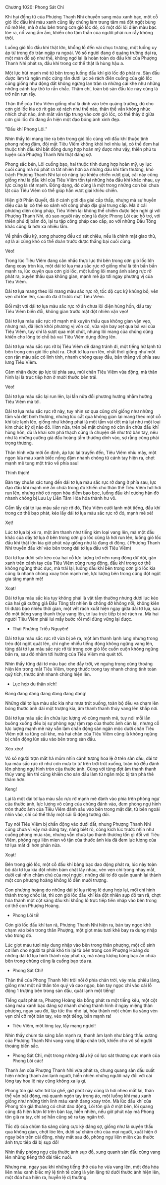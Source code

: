 




Chương 1020: Phong Sát Chỉ


Khi hai đồng tử của Phượng Thanh Nhi chuyển sang màu xanh bạc, một cỗ gió lốc đấu khí màu xanh cũng lấy chúng làm trung tâm mà đột ngột bùng nổ mở lên, mà ở sâu bên trong cơn gió lốc đó, có một đôi lôi điện màu bạc lóe ra, nổ vang ầm ầm, khiến cho tâm thần của người phải run rẩy không thôi.

Luồng gió lốc đấu khí thật lớn, khổng lồ đến vài chục trượng, một luồng uy áp từ trong đó tràn ngập ra ngoài. Vô số người đang ở quảng trường dại ra, một màn đồ sộ như thế, không ngờ lại là hoàn toàn do đấu khí của Phượng Thanh Nhi phát ra, đấu khí trong cơ thể thật là hùng hậu a.

Một lực hút mạnh mẽ từ bên trong luồng đấu khí gió lốc đó phát ra. Sàn đấu được làm từ ngân mộc cứng rắn dưới lực xé rách điên cuồng của gió lốc cũng giống như động đất không ngừng lan tràn ra những cái khe như những những cánh tay thô to rắn chắc. Thậm chí, toàn bộ sàn đấu lúc này cũng là trở nên run rẩy.

Thân thể của Tiêu Viêm giống như là dính vào trên quảng trường, dù cho cơn gió lốc kia có rít gào xé rách như thế nào, thân thể vẫn không nhúc nhích chút nào, ánh mắt vẫn tập trung vào cơn gió lốc, có thể thấy ở giữa cơn gió lốc đó đang ẩn hiện một đạo bóng ảnh xinh đẹp.

"Đấu khí Phong Lôi."

Nhìn thấy lôi mang lóe ra bên trong gió lốc cùng với đấu khí thuộc tính phong nồng đậm, đôi mắt Tiêu Viêm không khỏi hơi nhíu lại, có thể đem hai thuộc tính đấu khí bất đồng dung hợp hoàn mỹ được như vậy, thiên phú tu luyện của Phượng Thanh Nhi thật đáng sợ.

Phong sắc bén, Lôi cuồng bạo, hai thuộc tính dung hợp hoàn mỹ, uy lực cuối cùng mà nó phát ra tất nhiên hơn xa những đấu khí tầm thường, khó trách Phượng Thanh Nhi lại có năng lực khiêu chiến vượt giai, cái này cũng giống như là đấu khí của Tiêu Viêm tồn tại những hỏa đấu khí khác nhau, uy lực cũng là rất mạnh. Đồng dạng, đó cũng là một trong những con bài chưa lật của Tiêu Viêm có thể giúp hắn vượt giai khiêu chiến.

Hiện giờ Phần Quyết, đã ở cảnh giới địa giai cấp thấp, nhưng mà sự huyền diệu của lại có thể so sánh với công pháp địa giai trung cấp. Mà ở cái phương diện công pháp, Tiêu Viêm lại không thể chiếm được tiện nghi gì với Phượng Thanh Nhi, dù sao người này cũng là được Phong Lôi các hỗ trợ, với thiên phú dị bẩm đó, lại tu tập công pháp cao cấp, so với những Đấu Tông khác cũng là hơn xa nhiều lắm.

Về phần đấu kỹ, song phương đều có sát chiêu, nếu là chính mặt giao thủ, sợ là ai cũng khó có thể đoán trước được thắng bại cuối cùng.

Vèo!

Trong lúc Tiêu Viêm đang cân nhắc thực lực thì bên trong cơn gió lốc lớn đang xoay tròn kia, một dải tơ lụa màu sắc rực rỡ giống như là tên bắn bắn mạnh ra, lúc xuyên qua cơn gió lốc, một luồng lôi mang ánh sáng rực rỡ phát ra, xuyên thấu qua không gian, mạnh mẽ ập tới ngay phương vị của Tiêu Viêm.

Dải tơ lụa mang theo lôi mang màu sắc rực rỡ, tốc độ cực kỳ khủng bố, vẻn vẹn chỉ lóe lên, sau đó đã ở trước mặt Tiêu Viêm.

Đối mặt với dải tơ lụa màu sắc rực rỡ ẩn chưa lôi điện hùng hồn, dấu tay Tiêu Viêm biến đổi, không gian trước mặt đột nhiên vặn vẹo!

Dải tơ lụa màu sắc rực rỡ mạnh mẽ xuyên thấu qua không gian vặn vẹo, nhưng mà, đã lệch khỏi phương vị vốn có, vừa vặn bay xẹt qua bả vai của Tiêu Viêm, tuy chỉ là sượt qua một chút, nhưng lôi mang của chúng cũng khiến cho lông tơ chỗ bả vai Tiêu Viêm dựng đứng lên.

Dải tơ lụa màu sắc rực rỡ bị Tiêu Viêm dễ dàng tránh đi, một tiếng hừ lạnh từ bên trong cơn gió lốc phát ra. Chợt tơ lụa run lên, nhất thời giống như một con rắn màu sắc có linh tính, nhanh chóng quay đầu, bắn thẳng về phía sau lưng Tiêu Viêm.

Cảm nhận được áp lực từ phía sau, mũi chân Tiêu Viêm vừa động, mà thân hình lại là trực tiếp hơn ở mười thước bên trái.

Vèo!

Dải tơ lụa màu sắc lại run lên, lại lần nữa đổi phương hướng nhằm hướng Tiêu Viêm mà tới.

Dải tơ lụa màu sắc rực rỡ này, tuy nhìn sơ qua cũng chỉ giống như những tấm vải dệt bình thường, nhưng lúc cắt qua không gian lại mang theo một cỗ khí tức lạnh lẽo, giống như không phải là một tấm vải dệt mà lại như một loại kim chúc kỳ dị nào đó. Hơn nữa, trên bề mặt chúng nó còn ẩn chứa đấu khí hùng hồn, dù là khai sơn phá thạch cũng là chuyện dễ như trở bàn tay, nếu như là những cường giả đấu hoàng tầm thường dính vào, sợ rằng cũng phải trọng thương.

Thân hình vừa mới ổn định, áp lực lại truyền đến, Tiêu Viêm nhíu mày, một ngọn lửa màu xanh biếc nồng đậm nhanh chóng từ cánh tay hiện ra, chợt mạnh mẽ tung một trảo về phía sau!

Thình thịch!

Bàn tay chuẩn xác tung đến dải tơ lụa màu sắc rực rỡ đang ở phía sau, lực đạo đấu khí mạnh mẽ ẩn chứa trong đó khiến cho thân thể Tiêu Viêm hơi hơi run lên, nhưng nhờ có ngọn hỏa diễm bao bọc, luồng đấu khí cường hãn đó nhanh chóng bị Lưu Ly Liên Tâm Hỏa hóa thành hư vô.

Cầm lấy dải tơ lụa màu sắc rực rỡ đó, Tiêu Viêm cười lạnh một tiếng, đấu khí trong cơ thể bạo phát, kéo lấy dải tơ lụa màu sắc rực rỡ đó, mạnh mẽ xé!

Xẹt!

Lúc tơ lụa bị xé ra, một âm thanh như tiếng kim loại vang lên, mà một đầu khác của dãy tơ lụa ở bên trong cơn gió lốc cũng là hơi run lên, luồng gió lốc đấu khí thật lớn kia giờ phút này giống như là đang di động. ( Phượng Thanh Nhi truyền đấu khí vào bên trong dải tơ lụa đấu với Tiêu Viêm)

Dải tơ lụa dưới sức kéo của hai cỗ lực lượng trở nên rung động dữ dội, gân xanh trên cánh tay của Tiêu Viêm cũng rung động, đấu khí trong cơ thể không ngừng thúc dục, mà trái lại, luồng đấu khí bên trong cơn gió lốc kia cũng là nhanh chóng xoay tròn mạnh mẽ, lực lượng bên trong cũng đột ngột gia tăng mạnh mẽ!

Xoạt!

Dải tơ lụa màu sắc kia tuy không phải là vật tầm thường nhưng dưới lực kéo của hai gã cường giả Đấu Tông tất nhiên là chống đỡ không nổi, không kiên trì được bao nhiêu thời gian, một vết rách xuất hiện ngay giữa dải tơ lụa, sau đó một tiếng vang thanh thúy vang lên, tơ lụa trực tiếp bị xé rách ra. Mà hai người Tiêu Viêm phải lui mấy bước rồi mới đứng vững lại được.

- Thải Phượng Triều Nguyên!

Dải tơ lụa màu sắc rực rỡ vừa bị xé ra, một âm thanh lạnh lung nhưng trong trẻo đột ngột quát lên, chỉ nghe nhiều tiếng động không ngừng vang lên, từng dải tơ lụa màu sắc rực rỡ từ trong cơn gió lốc cuồn cuộn không ngừng bắn ra, sau đó nhằm tới hướng của Tiêu Viêm mà quét tới.

Nhìn thấy từng dải tơ màu bạc che đầy trời, vẻ ngưng trọng cũng thoáng hiện lên trong mắt Tiêu Viêm, trọng thước trong tay nhanh chóng tính toán quỹ tích, thước ảnh nhanh chóng hiện lên.

- Lục hợp du thân xích!

Đang đang đang đang đang đang đang!

Những dải tơ lụa màu sắc kia như mưa trút xuống, toàn bộ đều va chạm lên bóng thước ảnh dài một trượng kia, âm thanh thanh thúy vang lên khắp nơi.

Dải tơ lụa màu sắc ẩn chứa lực lượng vô cùng mạnh mẽ, tuy nói mỗi lần buông xuống đều bị sự phòng ngự rậm rạp của thước ảnh cản lại, nhưng cỗ lực lượng mạnh mẽ này vẫn làm chấn động sàn ngân mộc dưới chân Tiêu Viêm nứt ra từng cái khe, mà hai chân của Tiêu Viêm cũng là không ngừng bị chấn động lún sâu vào bên trong sàn đấu.

Xèo xèo!

Vô số người trợn mắt há mồm nhìn cảnh tượng hoa lệ ở trên sàn đấu, dải tơ lụa màu sắc rực rỡ như cơn mưa to từ trên trời trút xuống, toàn bộ đều đánh lên phòng ngự hình tròn của thước ảnh. Cùng với từng đợt âm thanh thanh thúy vang lên thì cũng khiến cho sàn đấu làm từ ngân mộc bị tàn phá thê thảm hơn.

Keng!

Lại là một dải tơ lụa màu sắc rực rỡ mạnh mẽ đánh vào phía trên phòng ngự của thước ảnh, lực lượng vô cùng của chúng đánh vào, đem phòng ngự hình tròn thước ảnh của Tiêu Viêm đánh sâu vào bên trong mặt đất, từ bên ngoài nhìn vào, chỉ có thể thấy một cái lỗ động tương đối.

Tuy nói Tiêu Viêm bị chấn động vào dưới đất, nhưng Phượng Thanh Nhi cũng chưa vì vậy mà dừng tay, nàng biết rõ, công kích lúc trước nhìn như cuồng phong mưa rào, nhưng vẫn chưa tạo thành thương tổn gì đối với Tiêu Viêm, phòng ngự liên mien vô tận của thước ảnh kia đã đem lực lượng của tơ lụa mất đi hơn phân nửa.

Xoạt!

Bên trong gió lốc, một cỗ đấu khí bàng bạc dao động phát ra, lúc này toàn bộ dải tơ lụa kia đột nhiên bám chặt lấy nhau, vẻn vẹn chỉ trong nháy mắt, dưới cái nhìn chăm chú của mọi người, những dải tơ đó quấn quanh lại thành một con phượng hoàng khổng lồ đến mười trượng.

Con phượng hoàng do những dải tơ lụa riêng lẽ dung hợp lại, mới chỉ hình thành trong chốc lát, thì cơn gió lốc đấu khí kia đột nhiên sụp đổ tan rã, chợt hóa thành một cột sáng đấu khí khổng lồ trực tiếp tiến nhập vào bên trong cơ thể con Phượng Hoàng.

- Phong Lôi tế!

Cơn gió lốc đấu khí tan rã, Phượng Thanh Nhi hiện ra, bàn tay ngọc khẽ chạm vào bên trong thân Phượng, một giọt máu tươi khẽ bay ra dung nhập vào trong đó.

Lúc giọt máu tươi này dung nhập vào bên trong thân phượng, một cỗ sinh cơ làm cho người ta phải khó tin lại từ bên trong con Phượng Hoàng do những dải tơ lụa hình thành này phát ra, mà năng lượng bàng bạc ẩn chứa bên trong chúng cũng là cuồng bạo tỏa ra.

- Phong Sát Chỉ!

Thân thể của Phong Thanh Nhi trôi nổi ở phía chân trời, váy màu phiêu lãng, giống như một nữ thần tôn quý và cao ngạo, bàn tay ngọc chỉ vào cái lỗ động 1 trượng bên trong sàn đấu, quát lạnh một tiếng!

Tiếng quát phát ra, Phượng Hoàng kia bỗng phát ra một tiếng kêu, một cột sáng màu xanh bạc đáng sợ nhanh chóng thành hình ở ngay miệng thân phượng, ngay sau đó, lập tức thu nhỏ lại, hóa thành một chùm tia sáng vẻn vẹn chỉ cỡ một bàn tay, vèo một tiếng, bắn mạnh ra!

- Tiêu Viêm, một lóng tay, lấy mạng ngươi!

Nhìn thấy chùm tia sáng bắn mạnh ra, thanh âm lạnh như băng thấu xương của Phượng Thanh Nhi vang vọng khắp chân trời, khiến cho vô số người thoáng biến sắc.

- Phong Sát Chỉ, một trong những đấu kỹ có lực sát thương cực mạnh của Phong Lôi các!

Thanh âm của Phượng Thanh Nhi vừa phát ra, chung quang sàn đấu xuất hiện những thanh âm lạnh người, hiển nhiên những người này đối với cái lóng tay hoa lệ này cũng không xa lạ gì.

Phong tôn giả sớm trở lại ghế, giờ phút này cũng là hơi nheo mắt lại, thân thể vẫn bất động, mà quanh ngón tay trong áo, một luồng khí màu xanh giống như những tinh linh màu xanh đang xoay tròn. Mà lúc đấu khí của Phong tôn giả thoáng có chút dao động, Lôi tôn giả ở một bên, lôi quang cũng đã hiện lượn lờ trên bàn tay, hiển nhiên, nếu giờ phút này mà Phong tôn giả ra tay, chỉ sợ hắn cũng sẽ ra tay ngăn trở.

Tốc độ của chùm tia sáng cũng cực kỳ đáng sợ, giống như là xuyên thấu qua không gian, chợt lóe lên, dưới sự chăm chú của mọi người, xuất hiện ở ngay bên trên cái động, nháy mắt sau đó, phòng ngự liên miên của thước ảnh trực tiếp đã bị sụp đổ!

Nhìn thấy phòng ngự của thước ảnh sụp đổ, xung quanh sàn đấu cũng vang lên những tiếng thở dài tiếc nuối.

Nhưng mà, ngay sau khi những tiếng thở của họ vừa vang lên, một đóa hỏa liên màu xanh biếc mỹ lệ tinh tế cũng là yên lặng từ dưới thước ảnh hiện lên, một đóa hoa hiện ra, huyễn lệ dị thường.




